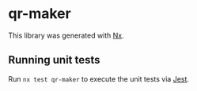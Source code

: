 # qr-maker

This library was generated with [Nx](https://nx.dev).

## Running unit tests

Run `nx test qr-maker` to execute the unit tests via [Jest](https://jestjs.io).
